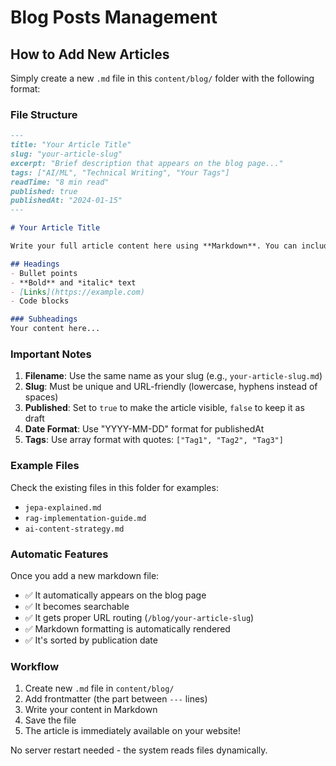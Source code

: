 # Blog Posts Management

## How to Add New Articles

Simply create a new `.md` file in this `content/blog/` folder with the following format:

### File Structure

```markdown
---
title: "Your Article Title"
slug: "your-article-slug"
excerpt: "Brief description that appears on the blog page..."
tags: ["AI/ML", "Technical Writing", "Your Tags"]
readTime: "8 min read"
published: true
publishedAt: "2024-01-15"
---

# Your Article Title

Write your full article content here using **Markdown**. You can include:

## Headings
- Bullet points  
- **Bold** and *italic* text
- [Links](https://example.com)
- Code blocks

### Subheadings
Your content here...
```

### Important Notes

1. **Filename**: Use the same name as your slug (e.g., `your-article-slug.md`)
2. **Slug**: Must be unique and URL-friendly (lowercase, hyphens instead of spaces)
3. **Published**: Set to `true` to make the article visible, `false` to keep it as draft
4. **Date Format**: Use "YYYY-MM-DD" format for publishedAt
5. **Tags**: Use array format with quotes: `["Tag1", "Tag2", "Tag3"]`

### Example Files

Check the existing files in this folder for examples:
- `jepa-explained.md`
- `rag-implementation-guide.md` 
- `ai-content-strategy.md`

### Automatic Features

Once you add a new markdown file:
- ✅ It automatically appears on the blog page
- ✅ It becomes searchable
- ✅ It gets proper URL routing (`/blog/your-article-slug`)
- ✅ Markdown formatting is automatically rendered
- ✅ It's sorted by publication date

### Workflow

1. Create new `.md` file in `content/blog/`
2. Add frontmatter (the part between `---` lines)
3. Write your content in Markdown
4. Save the file
5. The article is immediately available on your website!

No server restart needed - the system reads files dynamically.